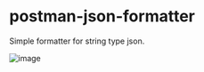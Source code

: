 # postman-json-formatter

Simple formatter for string type json.

![image](https://raw.githubusercontent.com/wiki/TommyFu/json-string-formatter/images/sample.gif)